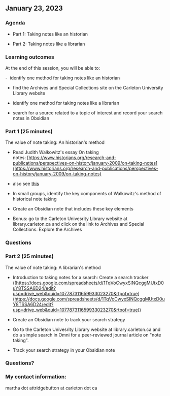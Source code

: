 ## January 23, 2023

### Agenda

* Part 1: Taking notes like an historian

* Part 2: Taking notes like a librarian

### Learning outcomes

At the end of this session, you will be able to:

-  identify one method for taking notes like an historian

- find the Archives and Special Collections site on the Carleton University Library website

- identify one method for taking notes like a librarian

- search for a source related to a topic of interest and record your search notes in Obsidian

### Part 1 (25 minutes)

The value of note taking: An historian's method

- Read Judith Walkowitz's essay On taking notes: [https://www.historians.org/research-and-publications/perspectives-on-history/january-2009/on-taking-notes](https://www.historians.org/research-and-publications/perspectives-on-history/january-2009/on-taking-notes)

- also see [this](https://docs.google.com/document/d/12-GUKHCQN3zKh88-QA2kpjF048lykLX4t0Qrlv5Rgqo/edit)

- In small groups, identify the key components of Walkowitz's method of historical note taking

- Create an Obsidian note that includes these key elements

- Bonus: go to the Carleton Univesrity Library website at library.carleton.ca and click on the link to Archives and Special Collections. Explore the Archives

### Questions

### Part 2 (25 minutes)

The value of note taking: A librarian's method

- Introduction to taking notes for a search: Create a search tracker ([https://docs.google.com/spreadsheets/d/1TqVoCwyxSINQcggMUtxD0uY8TSSA6D24/edit?usp=drive_web&ouid=107787311659933023270&rtpof=true](https://docs.google.com/spreadsheets/d/1TqVoCwyxSINQcggMUtxD0uY8TSSA6D24/edit?usp=drive_web&ouid=107787311659933023270&rtpof=true))

- Create an Obsidian note to track your search strategy

- Go to the Carleton Univesrity Library website at library.carleton.ca and do a simple search in Omni for a peer-reviewed journal article on "note taking".

- Track your search strategy in your Obsidian note

### Questions?

### My contact information: 

martha dot attridgebufton at carleton dot ca
